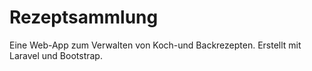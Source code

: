 # Rezeptsammlung
Eine Web-App zum Verwalten von Koch-und Backrezepten. 
Erstellt mit Laravel und Bootstrap.